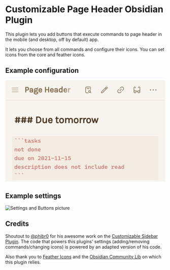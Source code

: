 # Customizable Page Header Obsidian Plugin

This plugin lets you add buttons that execute commands to page header in the mobile (and desktop, off by default) app.

It lets you choose from all commands and configure their icons. You can set icons from the core and feather icons.
## Example configuration

![Example configuration](https://raw.githubusercontent.com/kometenstaub/customizable-page-header-buttons/main/resources/customizable-page-header.jpg)

## Example settings

![Settings and Buttons picture](https://raw.githubusercontent.com/kometenstaub/top-bar-buttons/main/resources/top-bar-settings-and-buttons.png)

## Credits

Shoutout to [@phibr0](https://github.com/phibr0) for his awesome work on the [Customizable Sidebar Plugin](https://github.com/phibr0/obsidian-customizable-sidebar). The code that powers this plugins' settings (adding/removing commands/changing icons) is powered by an adapted version of his code.

Also thank you to [Feather Icons](https://github.com/feathericons/feather#quick-start) and the [Obsidian Community Lib](https://github.com/obsidian-community/obsidian-community-lib) on which this plugin relies.